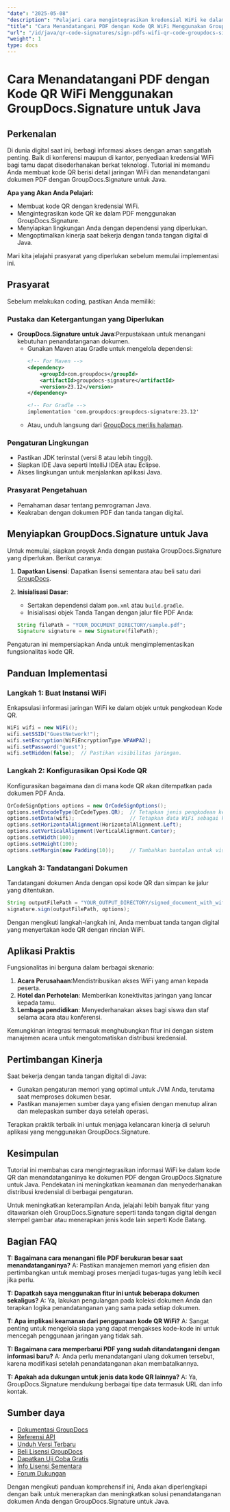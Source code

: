 ```yaml
---
"date": "2025-05-08"
"description": "Pelajari cara mengintegrasikan kredensial WiFi ke dalam PDF dengan mudah menggunakan kode QR dengan GroupDocs.Signature untuk Java. Tingkatkan keamanan dan kenyamanan dokumen."
"title": "Cara Menandatangani PDF dengan Kode QR WiFi Menggunakan GroupDocs.Signature untuk Java"
"url": "/id/java/qr-code-signatures/sign-pdfs-wifi-qr-code-groupdocs-signature-java/"
"weight": 1
type: docs
---
```

# Cara Menandatangani PDF dengan Kode QR WiFi Menggunakan GroupDocs.Signature untuk Java

## Perkenalan

Di dunia digital saat ini, berbagi informasi akses dengan aman sangatlah penting. Baik di konferensi maupun di kantor, penyediaan kredensial WiFi bagi tamu dapat disederhanakan berkat teknologi. Tutorial ini memandu Anda membuat kode QR berisi detail jaringan WiFi dan menandatangani dokumen PDF dengan GroupDocs.Signature untuk Java.

**Apa yang Akan Anda Pelajari:**
- Membuat kode QR dengan kredensial WiFi.
- Mengintegrasikan kode QR ke dalam PDF menggunakan GroupDocs.Signature.
- Menyiapkan lingkungan Anda dengan dependensi yang diperlukan.
- Mengoptimalkan kinerja saat bekerja dengan tanda tangan digital di Java.

Mari kita jelajahi prasyarat yang diperlukan sebelum memulai implementasi ini.

## Prasyarat

Sebelum melakukan coding, pastikan Anda memiliki:

### Pustaka dan Ketergantungan yang Diperlukan

- **GroupDocs.Signature untuk Java**:Perpustakaan untuk menangani kebutuhan penandatanganan dokumen.
  - Gunakan Maven atau Gradle untuk mengelola dependensi:
    ```xml
    <!-- For Maven -->
    <dependency>
        <groupId>com.groupdocs</groupId>
        <artifactId>groupdocs-signature</artifactId>
        <version>23.12</version>
    </dependency>

    <!-- For Gradle -->
    implementation 'com.groupdocs:groupdocs-signature:23.12'
    ```
  - Atau, unduh langsung dari [GroupDocs merilis halaman](https://releases.groupdocs.com/signature/java/).

### Pengaturan Lingkungan

- Pastikan JDK terinstal (versi 8 atau lebih tinggi).
- Siapkan IDE Java seperti IntelliJ IDEA atau Eclipse.
- Akses lingkungan untuk menjalankan aplikasi Java.

### Prasyarat Pengetahuan

- Pemahaman dasar tentang pemrograman Java.
- Keakraban dengan dokumen PDF dan tanda tangan digital.

## Menyiapkan GroupDocs.Signature untuk Java

Untuk memulai, siapkan proyek Anda dengan pustaka GroupDocs.Signature yang diperlukan. Berikut caranya:

1. **Dapatkan Lisensi**: Dapatkan lisensi sementara atau beli satu dari [GroupDocs](https://purchase.groupdocs.com/).
2. **Inisialisasi Dasar**:
    - Sertakan dependensi dalam `pom.xml` atau `build.gradle`.
    - Inisialisasi objek Tanda Tangan dengan jalur file PDF Anda:

    ```java
    String filePath = "YOUR_DOCUMENT_DIRECTORY/sample.pdf";
    Signature signature = new Signature(filePath);
    ```

Pengaturan ini mempersiapkan Anda untuk mengimplementasikan fungsionalitas kode QR.

## Panduan Implementasi

### Langkah 1: Buat Instansi WiFi

Enkapsulasi informasi jaringan WiFi ke dalam objek untuk pengkodean Kode QR.

```java
WiFi wifi = new WiFi();
wifi.setSSID("GuestNetwork!");
wifi.setEncryption(WiFiEncryptionType.WPAWPA2);
wifi.setPassword("guest");
wifi.setHidden(false);  // Pastikan visibilitas jaringan.
```

### Langkah 2: Konfigurasikan Opsi Kode QR

Konfigurasikan bagaimana dan di mana kode QR akan ditempatkan pada dokumen PDF Anda.

```java
QrCodeSignOptions options = new QrCodeSignOptions();
options.setEncodeType(QrCodeTypes.QR);  // Tetapkan jenis pengkodean ke QR.
options.setData(wifi);                  // Tetapkan data WiFi sebagai konten.
options.setHorizontalAlignment(HorizontalAlignment.Left);
options.setVerticalAlignment(VerticalAlignment.Center);
options.setWidth(100);
options.setHeight(100);
options.setMargin(new Padding(10));     // Tambahkan bantalan untuk visibilitas yang lebih baik.
```

### Langkah 3: Tandatangani Dokumen

Tandatangani dokumen Anda dengan opsi kode QR dan simpan ke jalur yang ditentukan.

```java
String outputFilePath = "YOUR_OUTPUT_DIRECTORY/signed_document_with_wifi_qrcode.pdf";
signature.sign(outputFilePath, options);
```

Dengan mengikuti langkah-langkah ini, Anda membuat tanda tangan digital yang menyertakan kode QR dengan rincian WiFi.

## Aplikasi Praktis

Fungsionalitas ini berguna dalam berbagai skenario:
1. **Acara Perusahaan**:Mendistribusikan akses WiFi yang aman kepada peserta.
2. **Hotel dan Perhotelan**: Memberikan konektivitas jaringan yang lancar kepada tamu.
3. **Lembaga pendidikan**: Menyederhanakan akses bagi siswa dan staf selama acara atau konferensi.

Kemungkinan integrasi termasuk menghubungkan fitur ini dengan sistem manajemen acara untuk mengotomatiskan distribusi kredensial.

## Pertimbangan Kinerja

Saat bekerja dengan tanda tangan digital di Java:
- Gunakan pengaturan memori yang optimal untuk JVM Anda, terutama saat memproses dokumen besar.
- Pastikan manajemen sumber daya yang efisien dengan menutup aliran dan melepaskan sumber daya setelah operasi.

Terapkan praktik terbaik ini untuk menjaga kelancaran kinerja di seluruh aplikasi yang menggunakan GroupDocs.Signature.

## Kesimpulan

Tutorial ini membahas cara mengintegrasikan informasi WiFi ke dalam kode QR dan menandatanganinya ke dokumen PDF dengan GroupDocs.Signature untuk Java. Pendekatan ini meningkatkan keamanan dan menyederhanakan distribusi kredensial di berbagai pengaturan.

Untuk meningkatkan keterampilan Anda, jelajahi lebih banyak fitur yang ditawarkan oleh GroupDocs.Signature seperti tanda tangan digital dengan stempel gambar atau menerapkan jenis kode lain seperti Kode Batang.

## Bagian FAQ

**T: Bagaimana cara menangani file PDF berukuran besar saat menandatanganinya?**
A: Pastikan manajemen memori yang efisien dan pertimbangkan untuk membagi proses menjadi tugas-tugas yang lebih kecil jika perlu.

**T: Dapatkah saya menggunakan fitur ini untuk beberapa dokumen sekaligus?**
A: Ya, lakukan pengulangan pada koleksi dokumen Anda dan terapkan logika penandatanganan yang sama pada setiap dokumen.

**T: Apa implikasi keamanan dari penggunaan kode QR WiFi?**
A: Sangat penting untuk mengelola siapa yang dapat mengakses kode-kode ini untuk mencegah penggunaan jaringan yang tidak sah.

**T: Bagaimana cara memperbarui PDF yang sudah ditandatangani dengan informasi baru?**
A: Anda perlu menandatangani ulang dokumen tersebut, karena modifikasi setelah penandatanganan akan membatalkannya.

**T: Apakah ada dukungan untuk jenis data kode QR lainnya?**
A: Ya, GroupDocs.Signature mendukung berbagai tipe data termasuk URL dan info kontak.

## Sumber daya

- [Dokumentasi GroupDocs](https://docs.groupdocs.com/signature/java/)
- [Referensi API](https://reference.groupdocs.com/signature/java/)
- [Unduh Versi Terbaru](https://releases.groupdocs.com/signature/java/)
- [Beli Lisensi GroupDocs](https://purchase.groupdocs.com/buy)
- [Dapatkan Uji Coba Gratis](https://releases.groupdocs.com/signature/java/)
- [Info Lisensi Sementara](https://purchase.groupdocs.com/temporary-license/)
- [Forum Dukungan](https://forum.groupdocs.com/c/signature/)

Dengan mengikuti panduan komprehensif ini, Anda akan diperlengkapi dengan baik untuk menerapkan dan meningkatkan solusi penandatanganan dokumen Anda dengan GroupDocs.Signature untuk Java.